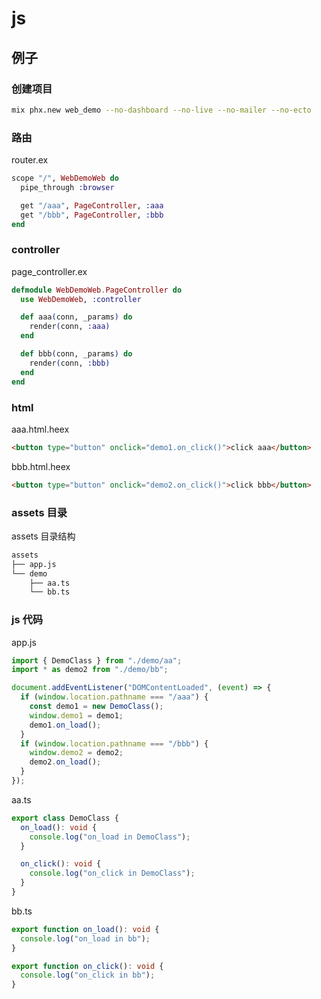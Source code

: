 # js

## 例子

### 创建项目

```sh
mix phx.new web_demo --no-dashboard --no-live --no-mailer --no-ecto
```

### 路由

router.ex

```elixir
scope "/", WebDemoWeb do
  pipe_through :browser

  get "/aaa", PageController, :aaa
  get "/bbb", PageController, :bbb
end
```

### controller

page_controller.ex

```elixir
defmodule WebDemoWeb.PageController do
  use WebDemoWeb, :controller

  def aaa(conn, _params) do
    render(conn, :aaa)
  end

  def bbb(conn, _params) do
    render(conn, :bbb)
  end
end
```

### html

aaa.html.heex

```html
<button type="button" onclick="demo1.on_click()">click aaa</button>
```

bbb.html.heex

```html
<button type="button" onclick="demo2.on_click()">click bbb</button>
```

### assets 目录

assets 目录结构

```sh
assets
├── app.js
└── demo
    ├── aa.ts
    └── bb.ts
```

### js 代码

app.js

```typescript
import { DemoClass } from "./demo/aa";
import * as demo2 from "./demo/bb";

document.addEventListener("DOMContentLoaded", (event) => {
  if (window.location.pathname === "/aaa") {
    const demo1 = new DemoClass();
    window.demo1 = demo1;
    demo1.on_load();
  }
  if (window.location.pathname === "/bbb") {
    window.demo2 = demo2;
    demo2.on_load();
  }
});
```

aa.ts

```typescript
export class DemoClass {
  on_load(): void {
    console.log("on_load in DemoClass");
  }

  on_click(): void {
    console.log("on_click in DemoClass");
  }
}
```

bb.ts

```typescript
export function on_load(): void {
  console.log("on_load in bb");
}

export function on_click(): void {
  console.log("on_click in bb");
}
```
